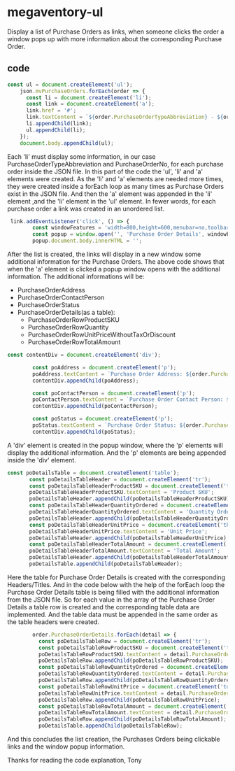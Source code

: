# megaventory-ul
Display a list of Purchase Orders as links, when someone clicks the order a window pops up with more information about the corresponding Purchase Order.

## code
```javascript
const ul = document.createElement('ul');
    json.mvPurchaseOrders.forEach(order => {
      const li = document.createElement('li');
      const link = document.createElement('a');
      link.href = '#';
      link.textContent = `${order.PurchaseOrderTypeAbbreviation} - ${order.PurchaseOrderNo}`;
      li.appendChild(link);
      ul.appendChild(li);
    });
    document.body.appendChild(ul);
```
Each 'li' must display some information, in our case PurchaseOrderTypeAbbreviation and PurchaseOrderNo, for each purchase order inside the JSON file.
In this part of the code the 'ul', 'li' and 'a' elements were created. 
As the 'li' and 'a' elements are needed more times, they were created inside a forEach loop as many times as Purchase Orders exist in the JSON file. 
And then the 'a' element was appended in the 'li' element ,and the 'li' element in the 'ul' element.
In fewer words, for each purchase order a link was created in an unordered list.

```javascript
 link.addEventListener('click', () => {
        const windowFeatures = 'width=800,height=600,menubar=no,toolbar=no,location=no,scrollbars=yes,resizable=yes';
        const popup = window.open('', 'Purchase Order Details', windowFeatures);
        popup.document.body.innerHTML = '';
 ```
After the list is created, the links will display in a new window some additional information for the Purchase Orders.
The above code shows that when the 'a' element is clicked a popup window opens with the additional information.
The additional informations will be:
- PurchaseOrderAddress
- PurchaseOrderContactPerson
- PurchaseOrderStatus
- PurchaseOrderDetails(as a table): 
  - PurchaseOrderRowProductSKU
  - PurchaseOrderRowQuantity 
  - PurchaseOrderRowUnitPriceWithoutTaxOrDiscount 
  - PurchaseOrderRowTotalAmount

```javascript
const contentDiv = document.createElement('div');

        const poAddress = document.createElement('p');
        poAddress.textContent = `Purchase Order Address: ${order.PurchaseOrderAddress}`;
        contentDiv.appendChild(poAddress);

        const poContactPerson = document.createElement('p');
        poContactPerson.textContent = `Purchase Order Contact Person: ${order.PurchaseOrderContactPerson}`;
        contentDiv.appendChild(poContactPerson);

        const poStatus = document.createElement('p');
        poStatus.textContent = `Purchase Order Status: ${order.PurchaseOrderStatus}`;
        contentDiv.appendChild(poStatus);
 ```
 A 'div' element is created in the popup window, where the 'p' elements will display the additional information.
 And the 'p' elements are being appended inside the 'div' element.
 
 ```javascript
 const poDetailsTable = document.createElement('table');
        const poDetailsTableHeader = document.createElement('tr');
        const poDetailsTableHeaderProductSKU = document.createElement('th');
        poDetailsTableHeaderProductSKU.textContent = 'Product SKU';
        poDetailsTableHeader.appendChild(poDetailsTableHeaderProductSKU);
        const poDetailsTableHeaderQuantityOrdered = document.createElement('th');
        poDetailsTableHeaderQuantityOrdered.textContent = 'Quantity Ordered';
        poDetailsTableHeader.appendChild(poDetailsTableHeaderQuantityOrdered);
        const poDetailsTableHeaderUnitPrice = document.createElement('th');
        poDetailsTableHeaderUnitPrice.textContent = 'Unit Price';
        poDetailsTableHeader.appendChild(poDetailsTableHeaderUnitPrice);
        const poDetailsTableHeaderTotalAmount = document.createElement('th');
        poDetailsTableHeaderTotalAmount.textContent = 'Total Amount';
        poDetailsTableHeader.appendChild(poDetailsTableHeaderTotalAmount);
        poDetailsTable.appendChild(poDetailsTableHeader);
```
Here the table for Purchase Order Details is created with the corresponding Headers/Titles.
And in the code below with the help of the forEach loop the Purchase Order Details table is being filled with the additional information from the JSON file.
So for each value in the array of the Purchase Order Details a table row is created and the corresponding table data are implemented.
And the table data must be appended in the same order as the table headers were created.
```javascript
        order.PurchaseOrderDetails.forEach(detail => {
          const poDetailsTableRow = document.createElement('tr');
          const poDetailsTableRowProductSKU = document.createElement('td');
          poDetailsTableRowProductSKU.textContent = detail.PurchaseOrderRowProductSKU;
          poDetailsTableRow.appendChild(poDetailsTableRowProductSKU);
          const poDetailsTableRowQuantityOrdered = document.createElement('td');
          poDetailsTableRowQuantityOrdered.textContent = detail.PurchaseOrderRowQuantity;
          poDetailsTableRow.appendChild(poDetailsTableRowQuantityOrdered);
          const poDetailsTableRowUnitPrice = document.createElement('td');
          poDetailsTableRowUnitPrice.textContent = detail.PurchaseOrderRowUnitPriceWithoutTaxOrDiscount;
          poDetailsTableRow.appendChild(poDetailsTableRowUnitPrice);
          const poDetailsTableRowTotalAmount = document.createElement('td');
          poDetailsTableRowTotalAmount.textContent = detail.PurchaseOrderRowTotalAmount;
          poDetailsTableRow.appendChild(poDetailsTableRowTotalAmount);
          poDetailsTable.appendChild(poDetailsTableRow);
```
And this concludes the list creation, the Purchases Orders being clickable links and the window popup information.

Thanks for reading the code explanation,
Tony
